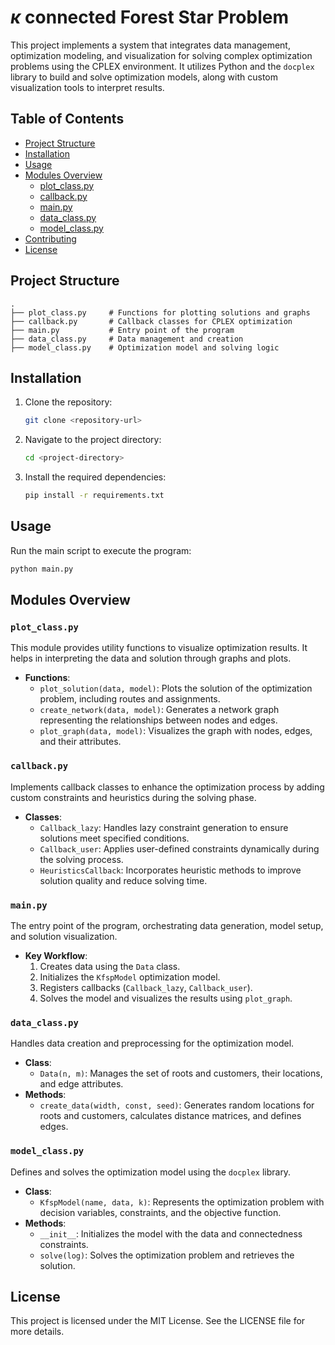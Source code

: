 # $\kappa$ connected Forest Star Problem

This project implements a system that integrates data management, optimization modeling, and visualization for solving complex optimization problems using the CPLEX environment. It utilizes Python and the `docplex` library to build and solve optimization models, along with custom visualization tools to interpret results.

## Table of Contents

- [Project Structure](#project-structure)
- [Installation](#installation)
- [Usage](#usage)
- [Modules Overview](#modules-overview)
  - [plot\_class.py](#plot_classpy)
  - [callback.py](#callbackpy)
  - [main.py](#mainpy)
  - [data\_class.py](#data_classpy)
  - [model\_class.py](#model_classpy)
- [Contributing](#contributing)
- [License](#license)

## Project Structure

```
.
├── plot_class.py     # Functions for plotting solutions and graphs
├── callback.py       # Callback classes for CPLEX optimization
├── main.py           # Entry point of the program
├── data_class.py     # Data management and creation
├── model_class.py    # Optimization model and solving logic
```

## Installation

1. Clone the repository:
   ```bash
   git clone <repository-url>
   ```
2. Navigate to the project directory:
   ```bash
   cd <project-directory>
   ```
3. Install the required dependencies:
   ```bash
   pip install -r requirements.txt
   ```

## Usage

Run the main script to execute the program:

```bash
python main.py
```

## Modules Overview

### `plot_class.py`

This module provides utility functions to visualize optimization results. It helps in interpreting the data and solution through graphs and plots.

- **Functions**:
  - `plot_solution(data, model)`: Plots the solution of the optimization problem, including routes and assignments.
  - `create_network(data, model)`: Generates a network graph representing the relationships between nodes and edges.
  - `plot_graph(data, model)`: Visualizes the graph with nodes, edges, and their attributes.

### `callback.py`

Implements callback classes to enhance the optimization process by adding custom constraints and heuristics during the solving phase.

- **Classes**:
  - `Callback_lazy`: Handles lazy constraint generation to ensure solutions meet specified conditions.
  - `Callback_user`: Applies user-defined constraints dynamically during the solving process.
  - `HeuristicsCallback`: Incorporates heuristic methods to improve solution quality and reduce solving time.

### `main.py`

The entry point of the program, orchestrating data generation, model setup, and solution visualization.

- **Key Workflow**:
  1. Creates data using the `Data` class.
  2. Initializes the `KfspModel` optimization model.
  3. Registers callbacks (`Callback_lazy`, `Callback_user`).
  4. Solves the model and visualizes the results using `plot_graph`.

### `data_class.py`

Handles data creation and preprocessing for the optimization model.

- **Class**:
  - `Data(n, m)`: Manages the set of roots and customers, their locations, and edge attributes.
- **Methods**:
  - `create_data(width, const, seed)`: Generates random locations for roots and customers, calculates distance matrices, and defines edges.

### `model_class.py`

Defines and solves the optimization model using the `docplex` library.

- **Class**:
  - `KfspModel(name, data, k)`: Represents the optimization problem with decision variables, constraints, and the objective function.
- **Methods**:
  - `__init__`: Initializes the model with the data and connectedness constraints.
  - `solve(log)`: Solves the optimization problem and retrieves the solution.



## License

This project is licensed under the MIT License. See the LICENSE file for more details.


